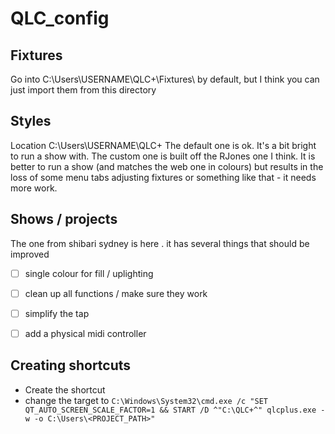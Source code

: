 # QLC_config




## Fixtures 
Go into C:\Users\USERNAME\QLC+\Fixtures\ by default, but I think you can just import them from this directory 


## Styles 
Location C:\Users\USERNAME\QLC+
The default one is ok. It's a bit bright to run a show with. 
The custom one is built off the RJones one I think. It is better to run a show (and matches the web one in colours) but results in the loss of some menu tabs adjusting fixtures or something like that - it needs more work. 


## Shows / projects 
The one from shibari sydney is here .  it has several things that should be improved 


- [ ] single colour for fill / uplighting 
- [ ] clean up all functions / make sure they work 
- [ ] simplify the tap 
- [ ] add a physical midi controller


## Creating shortcuts 
- Create the shortcut 
- change the target to `C:\Windows\System32\cmd.exe /c "SET QT_AUTO_SCREEN_SCALE_FACTOR=1 && START /D ^"C:\QLC+^" qlcplus.exe -w -o C:\Users\<PROJECT_PATH>"`